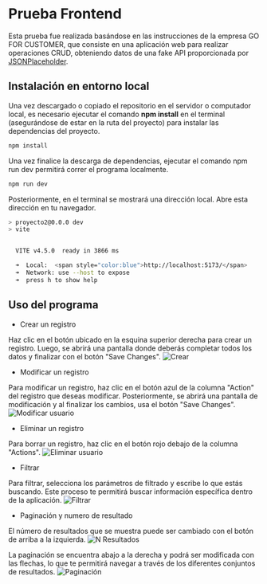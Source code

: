 # Prueba Frontend

Esta prueba fue realizada basándose en las instrucciones de la empresa GO FOR CUSTOMER, que consiste en una aplicación web para realizar operaciones CRUD, obteniendo datos de una fake API proporcionada por [JSONPlaceholder](https://jsonplaceholder.typicode.com/).

## Instalación en entorno local

Una vez descargado o copiado el repositorio en el servidor o computador local, es necesario ejecutar el comando **npm install** en el terminal (asegurándose de estar en la ruta del proyecto) para instalar las dependencias del proyecto.

```bash
npm install
```

Una vez finalice la descarga de dependencias, ejecutar el comando npm run dev permitirá correr el programa localmente.

```bash
npm run dev
```

Posteriormente, en el terminal se mostrará una dirección local. Abre esta dirección en tu navegador.

```bash
> proyecto2@0.0.0 dev
> vite


  VITE v4.5.0  ready in 3866 ms

  ➜  Local:  <span style="color:blue">http://localhost:5173/</span>
  ➜  Network: use --host to expose
  ➜  press h to show help
```

## Uso del programa

- Crear un registro

Haz clic en el botón ubicado en la esquina superior derecha para crear un registro. Luego, se abrirá una pantalla donde deberás completar todos los datos y finalizar con el botón "Save Changes".
![Crear ](/create.png)

- Modificar un registro

Para modificar un registro, haz clic en el botón azul de la columna "Action" del registro que deseas modificar. Posteriormente, se abrirá una pantalla de modificación y al finalizar los cambios, usa el botón "Save Changes".
![Modificar usuario](/update.png)

- Eliminar un registro

Para borrar un registro, haz clic en el botón rojo debajo de la columna "Actions".
![Eliminar usuario](/deleteButton.png)

- Filtrar

Para filtrar, selecciona los parámetros de filtrado y escribe lo que estás buscando. Este proceso te permitirá buscar información específica dentro de la aplicación.
![ Filtrar](/filterResults.png)

- Paginación y numero de resultado

El número de resultados que se muestra puede ser cambiado con el botón de arriba a la izquierda.
![ N Resultados](/showNresults.png)

La paginación se encuentra abajo a la derecha y podrá ser modificada con las flechas, lo que te permitirá navegar a través de los diferentes conjuntos de resultados.
![ Paginación](/pagination.png)
